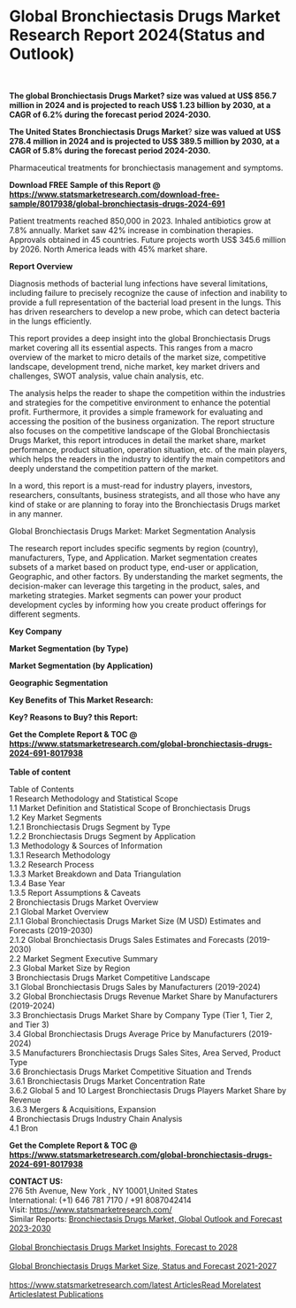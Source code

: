 <h1>Global Bronchiectasis Drugs Market Research Report 2024(Status and Outlook)</h1><br/><p><strong>The global Bronchiectasis Drugs Market? size was valued at US$ 856.7 million in 2024 and is projected to reach US$ 1.23 billion by 2030, at a <strong>CAGR</strong> of 6.2% during the forecast period 2024-2030.</strong></p><p><strong>The United States</strong> <strong>Bronchiectasis Drugs Market</strong>? <strong> size was valued at US$ 278.4 million in 2024 and is projected to US$ 389.5 million by 2030, at a <strong>CAGR</strong> of 5.8% during the forecast period 2024-2030.</strong></p><p>Pharmaceutical treatments for bronchiectasis management and symptoms.</p><p><strong>Download FREE Sample of this Report @ <a href="https://www.statsmarketresearch.com/download-free-sample/8017938/global-bronchiectasis-drugs-2024-691">https://www.statsmarketresearch.com/download-free-sample/8017938/global-bronchiectasis-drugs-2024-691</a></strong></p><p>Patient treatments reached 850,000 in 2023. Inhaled antibiotics grow at 7.8% annually. Market saw 42% increase in combination therapies. Approvals obtained in 45 countries. Future projects worth US$ 345.6 million by 2026. North America leads with 45% market share.</p><p><strong>Report Overview</strong></p><p>Diagnosis methods of bacterial lung infections have several limitations, including failure to precisely recognize the cause of infection and inability to provide a full representation of the bacterial load present in the lungs. This has driven researchers to develop a new probe, which can detect bacteria in the lungs efficiently.</p><p>This report provides a deep insight into the global Bronchiectasis Drugs market covering all its essential aspects. This ranges from a macro overview of the market to micro details of the market size, competitive landscape, development trend, niche market, key market drivers and challenges, SWOT analysis, value chain analysis, etc.</p><p>The analysis helps the reader to shape the competition within the industries and strategies for the competitive environment to enhance the potential profit. Furthermore, it provides a simple framework for evaluating and accessing the position of the business organization. The report structure also focuses on the competitive landscape of the Global Bronchiectasis Drugs Market, this report introduces in detail the market share, market performance, product situation, operation situation, etc. of the main players, which helps the readers in the industry to identify the main competitors and deeply understand the competition pattern of the market.</p><p>In a word, this report is a must-read for industry players, investors, researchers, consultants, business strategists, and all those who have any kind of stake or are planning to foray into the Bronchiectasis Drugs market in any manner.</p><p>Global Bronchiectasis Drugs Market: Market Segmentation Analysis</p><p>The research report includes specific segments by region (country), manufacturers, Type, and Application. Market segmentation creates subsets of a market based on product type, end-user or application, Geographic, and other factors. By understanding the market segments, the decision-maker can leverage this targeting in the product, sales, and marketing strategies. Market segments can power your product development cycles by informing how you create product offerings for different segments.</p><p><strong>Key Company</strong></p><p><strong>Market Segmentation (by Type)</strong></p><p><strong>Market Segmentation (<strong>by Application</strong>)</strong></p><p><strong>Geographic Segmentation</strong></p><p><strong>Key Benefits of This Market Research:</strong></p><p><strong>Key? <strong>Reasons to Buy</strong>? this Report:</strong></p><div><b>Get the Complete Report & TOC @ <a href="https://www.statsmarketresearch.com/global-bronchiectasis-drugs-2024-691-8017938">https://www.statsmarketresearch.com/global-bronchiectasis-drugs-2024-691-8017938</a></b></div><br><b>Table of content</b><p>Table of Contents<br /> 1 Research Methodology and Statistical Scope<br /> 1.1 Market Definition and Statistical Scope of Bronchiectasis Drugs<br /> 1.2 Key Market Segments<br /> 1.2.1 Bronchiectasis Drugs Segment by Type<br /> 1.2.2 Bronchiectasis Drugs Segment by Application<br /> 1.3 Methodology & Sources of Information<br /> 1.3.1 Research Methodology<br /> 1.3.2 Research Process<br /> 1.3.3 Market Breakdown and Data Triangulation<br /> 1.3.4 Base Year<br /> 1.3.5 Report Assumptions & Caveats<br /> 2 Bronchiectasis Drugs Market Overview<br /> 2.1 Global Market Overview<br /> 2.1.1 Global Bronchiectasis Drugs Market Size (M USD) Estimates and Forecasts (2019-2030)<br /> 2.1.2 Global Bronchiectasis Drugs Sales Estimates and Forecasts (2019-2030)<br /> 2.2 Market Segment Executive Summary<br /> 2.3 Global Market Size by Region<br /> 3 Bronchiectasis Drugs Market Competitive Landscape<br /> 3.1 Global Bronchiectasis Drugs Sales by Manufacturers (2019-2024)<br /> 3.2 Global Bronchiectasis Drugs Revenue Market Share by Manufacturers (2019-2024)<br /> 3.3 Bronchiectasis Drugs Market Share by Company Type (Tier 1, Tier 2, and Tier 3)<br /> 3.4 Global Bronchiectasis Drugs Average Price by Manufacturers (2019-2024)<br /> 3.5 Manufacturers Bronchiectasis Drugs Sales Sites, Area Served, Product Type<br /> 3.6 Bronchiectasis Drugs Market Competitive Situation and Trends<br /> 3.6.1 Bronchiectasis Drugs Market Concentration Rate<br /> 3.6.2 Global 5 and 10 Largest Bronchiectasis Drugs Players Market Share by Revenue<br /> 3.6.3 Mergers & Acquisitions, Expansion<br /> 4 Bronchiectasis Drugs Industry Chain Analysis<br /> 4.1 Bron<br><div><b>Get the Complete Report & TOC @ <a href="https://www.statsmarketresearch.com/global-bronchiectasis-drugs-2024-691-8017938">https://www.statsmarketresearch.com/global-bronchiectasis-drugs-2024-691-8017938</a></b></div></p> <b>CONTACT US:</b><br>276 5th Avenue, New York , NY 10001,United States<br>International: (+1) 646 781 7170 / +91 8087042414<br>Visit: <a href="https://www.statsmarketresearch.com/">https://www.statsmarketresearch.com/</a><br>Similar Reports: <a href="https://www.statsmarketresearch.com/global-bronchiectasis-drugs-2024-691-8017938">Bronchiectasis Drugs Market, Global Outlook and Forecast 2023-2030</a><br/><br/><a href="https://www.statsmarketresearch.com/global-bronchiectasis-drugs-2024-691-8017938">Global Bronchiectasis Drugs Market Insights, Forecast to 2028</a><br/><br/><a href="https://www.statsmarketresearch.com/global-bronchiectasis-drugs-2024-691-8017938">Global Bronchiectasis Drugs Market Size, Status and Forecast 2021-2027</a><br/><br/><a href="https://gyeongbokgung.com">https://www.statsmarketresearch.com/</a><a href="https://hallyeomaritime.com">latest Articles</a><a href="https://jingwansa.com">Read More</a><a href=https://nguoiviet.jp/">latest Articles</a><a href="https://www.intelmarketresearch.com/">latest Publications</a>